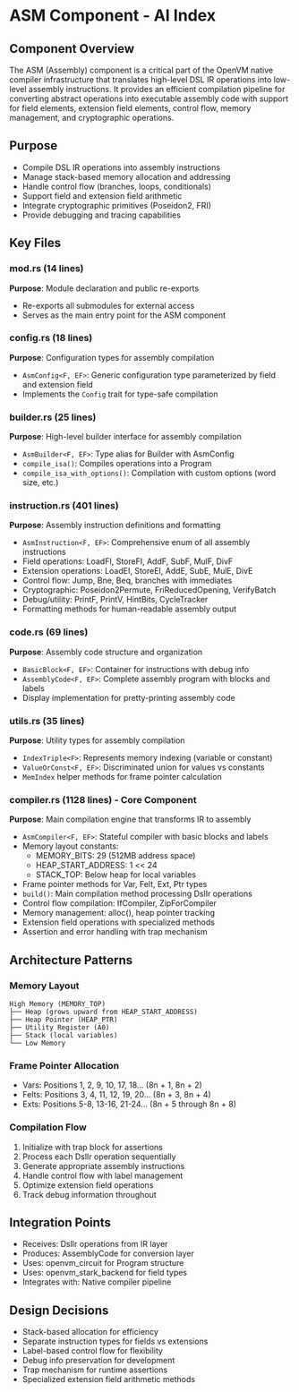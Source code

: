 # ASM Component - AI Index

## Component Overview
The ASM (Assembly) component is a critical part of the OpenVM native compiler infrastructure that translates high-level DSL IR operations into low-level assembly instructions. It provides an efficient compilation pipeline for converting abstract operations into executable assembly code with support for field elements, extension field elements, control flow, memory management, and cryptographic operations.

## Purpose
- Compile DSL IR operations into assembly instructions
- Manage stack-based memory allocation and addressing
- Handle control flow (branches, loops, conditionals)
- Support field and extension field arithmetic
- Integrate cryptographic primitives (Poseidon2, FRI)
- Provide debugging and tracing capabilities

## Key Files

### mod.rs (14 lines)
**Purpose**: Module declaration and public re-exports
- Re-exports all submodules for external access
- Serves as the main entry point for the ASM component

### config.rs (18 lines)
**Purpose**: Configuration types for assembly compilation
- `AsmConfig<F, EF>`: Generic configuration type parameterized by field and extension field
- Implements the `Config` trait for type-safe compilation

### builder.rs (25 lines)
**Purpose**: High-level builder interface for assembly compilation
- `AsmBuilder<F, EF>`: Type alias for Builder with AsmConfig
- `compile_isa()`: Compiles operations into a Program
- `compile_isa_with_options()`: Compilation with custom options (word size, etc.)

### instruction.rs (401 lines)
**Purpose**: Assembly instruction definitions and formatting
- `AsmInstruction<F, EF>`: Comprehensive enum of all assembly instructions
- Field operations: LoadFI, StoreFI, AddF, SubF, MulF, DivF
- Extension operations: LoadEI, StoreEI, AddE, SubE, MulE, DivE
- Control flow: Jump, Bne, Beq, branches with immediates
- Cryptographic: Poseidon2Permute, FriReducedOpening, VerifyBatch
- Debug/utility: PrintF, PrintV, HintBits, CycleTracker
- Formatting methods for human-readable assembly output

### code.rs (69 lines)
**Purpose**: Assembly code structure and organization
- `BasicBlock<F, EF>`: Container for instructions with debug info
- `AssemblyCode<F, EF>`: Complete assembly program with blocks and labels
- Display implementation for pretty-printing assembly code

### utils.rs (35 lines)
**Purpose**: Utility types for assembly compilation
- `IndexTriple<F>`: Represents memory indexing (variable or constant)
- `ValueOrConst<F, EF>`: Discriminated union for values vs constants
- `MemIndex` helper methods for frame pointer calculation

### compiler.rs (1128 lines) - Core Component
**Purpose**: Main compilation engine that transforms IR to assembly
- `AsmCompiler<F, EF>`: Stateful compiler with basic blocks and labels
- Memory layout constants:
  - MEMORY_BITS: 29 (512MB address space)
  - HEAP_START_ADDRESS: 1 << 24
  - STACK_TOP: Below heap for local variables
- Frame pointer methods for Var, Felt, Ext, Ptr types
- `build()`: Main compilation method processing DslIr operations
- Control flow compilation: IfCompiler, ZipForCompiler
- Memory management: alloc(), heap pointer tracking
- Extension field operations with specialized methods
- Assertion and error handling with trap mechanism

## Architecture Patterns

### Memory Layout
```
High Memory (MEMORY_TOP)
├── Heap (grows upward from HEAP_START_ADDRESS)
├── Heap Pointer (HEAP_PTR)
├── Utility Register (A0)
├── Stack (local variables)
└── Low Memory
```

### Frame Pointer Allocation
- Vars: Positions 1, 2, 9, 10, 17, 18... (8n + 1, 8n + 2)
- Felts: Positions 3, 4, 11, 12, 19, 20... (8n + 3, 8n + 4)
- Exts: Positions 5-8, 13-16, 21-24... (8n + 5 through 8n + 8)

### Compilation Flow
1. Initialize with trap block for assertions
2. Process each DslIr operation sequentially
3. Generate appropriate assembly instructions
4. Handle control flow with label management
5. Optimize extension field operations
6. Track debug information throughout

## Integration Points
- Receives: DslIr operations from IR layer
- Produces: AssemblyCode for conversion layer
- Uses: openvm_circuit for Program structure
- Uses: openvm_stark_backend for field types
- Integrates with: Native compiler pipeline

## Design Decisions
- Stack-based allocation for efficiency
- Separate instruction types for fields vs extensions
- Label-based control flow for flexibility
- Debug info preservation for development
- Trap mechanism for runtime assertions
- Specialized extension field arithmetic methods
